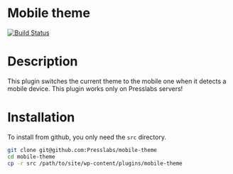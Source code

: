 Mobile theme
============

[![Build Status](https://travis-ci.org/PressLabs/autover.svg?branch=master)](https://travis-ci.org/PressLabs/autover)


Description
===========
This plugin switches the current theme to the mobile one when it detects a mobile device. This plugin works only on Presslabs servers!

Installation
============
To install from github, you only need the `src` directory.

```bash
git clone git@github.com:Presslabs/mobile-theme
cd mobile-theme
cp -r src /path/to/site/wp-content/plugins/mobile-theme
```

